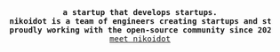 <pre align="center">
    <br/>
    <b>a startup that develops startups.</b>
    <b>nikoidot is a team of engineers creating startups and stuff.</b>
    <b>proudly working with the open-source community since 2022.</b>
    <a target="_blank" href="https://nikoi.tech">meet nikoidot</a>
    <br/>
</pre>
